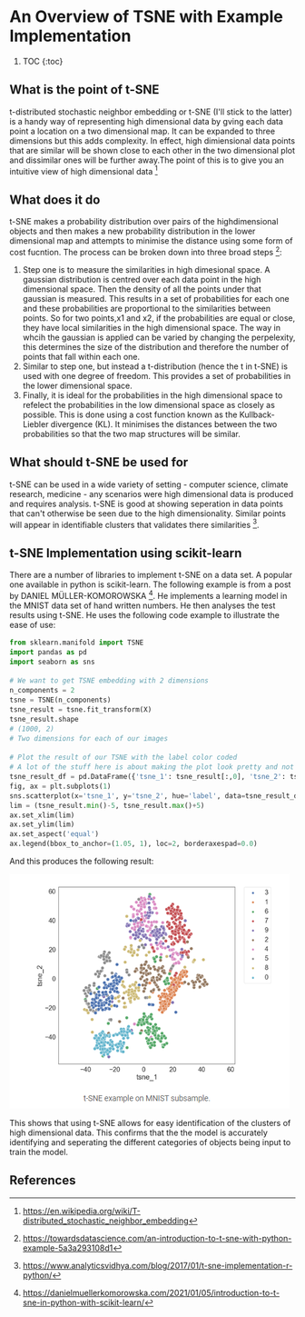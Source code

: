 # An Overview of TSNE with Example Implementation

1. TOC
{:toc}

## What is the point of t-SNE

t-distributed stochastic neighbor embedding or t-SNE (I'll stick to the latter) is a handy way of representing high dimensional data by gving each data point a location on a two dimensional map. It can be expanded to three dimensions but this adds complexity. In effect, high dimiensional data points that are similar will be shown close to each other in the two dimensional plot and dissimilar ones will be further away.The point of this is to give you an intuitive view of high dimensional data [^1]

## What does it do

t-SNE makes a probability distribution over pairs of the highdimensional objects and then  makes a new probability distribution in the lower dimensional map 
and attempts to minimise the distance using some form of cost fucntion. The process can be broken down into three broad steps [^2]:
1. Step one is to measure the similarities in high dimesional space. A gaussian distribution is centred over each data point in the high dimensional space. Then the density of all the points under that gaussian is measured. This results in a set of probabilities for each one and these probabilities are proportional to the similarities between points. So for two points,x1 and x2, if the probabilities are equal or close, they have local similarities in the high dimensional space. The way in whcih the gaussian is applied can be varied by changing the perpelexity, this determines the size of the distribution and therefore the number of points that fall within each one.
2. Similar to step one, but instead a t-distribution (hence the t in t-SNE) is used with one degree of freedom. This provides a set of probabilities in the lower dimensional space. 
3. Finally, it is ideal for the probabilities in the high dimensional space to refelect the probabilities in the low dimensional space as closely as possible. This is done using a cost function known as the Kullback-Liebler divergence (KL). It minimises the distances between the two probabilities so that the two map structures will be similar.

## What should t-SNE be used for

t-SNE can be used in a wide variety of setting - computer science, climate research, medicine - any scenarios were high dimensional data is produced and requires analysis. t-SNE is good at showing seperation in data points that can't otherwise be seen due to the high dimensionality. Similar points will appear in identifiable clusters that validates there similarities [^3].

## t-SNE Implementation using scikit-learn

There are a number of libraries to implement t-SNE on a data set. A popular one available in python is scikit-learn. The following example is from a post by DANIEL MÜLLER-KOMOROWSKA [^4]. He implements a learning model in the MNIST data set of hand written numbers. He then analyses the test results using t-SNE. He uses the following code example to illustrate the ease of use:

```python
from sklearn.manifold import TSNE
import pandas as pd
import seaborn as sns
 
# We want to get TSNE embedding with 2 dimensions
n_components = 2
tsne = TSNE(n_components)
tsne_result = tsne.fit_transform(X)
tsne_result.shape
# (1000, 2)
# Two dimensions for each of our images
 
# Plot the result of our TSNE with the label color coded
# A lot of the stuff here is about making the plot look pretty and not TSNE
tsne_result_df = pd.DataFrame({'tsne_1': tsne_result[:,0], 'tsne_2': tsne_result[:,1], 'label': y})
fig, ax = plt.subplots(1)
sns.scatterplot(x='tsne_1', y='tsne_2', hue='label', data=tsne_result_df, ax=ax,s=120)
lim = (tsne_result.min()-5, tsne_result.max()+5)
ax.set_xlim(lim)
ax.set_ylim(lim)
ax.set_aspect('equal')
ax.legend(bbox_to_anchor=(1.05, 1), loc=2, borderaxespad=0.0)
```


And this produces the following result:



![](/images/tsne_example.png "Example from DANIEL MÜLLER-KOMOROWSKA ")


This shows that using t-SNE allows for easy identification of the clusters of high dimensional data. This confirms that the the model is accurately identifying and seperating the different categories of objects being input to train the model.

## References
[^1]: https://en.wikipedia.org/wiki/T-distributed_stochastic_neighbor_embedding
[^2]: https://towardsdatascience.com/an-introduction-to-t-sne-with-python-example-5a3a293108d1
[^3]: https://www.analyticsvidhya.com/blog/2017/01/t-sne-implementation-r-python/
[^4]: https://danielmuellerkomorowska.com/2021/01/05/introduction-to-t-sne-in-python-with-scikit-learn/
 
